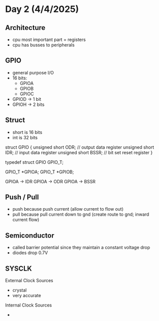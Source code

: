 # Day 2 (4/4/2025)

## Architecture

- cpu most important part = registers
- cpu has busses to peripherals

## GPIO

- general purpose I/O
- 16 bits:
  - GPIOA
  - GPIOB
  - GPIOC
- GPIOD -> 1 bit
- GPIOH -> 2 bits

## Struct

- short is 16 bits
- int is 32 bits

struct GPIO {
    unsigned short ODR;     // output data register
    unsigned short IDR;     // input data register
    unsigned short BSSR;    // bit set reset register
}

typedef struct GPIO GPIO_T;

GPIO_T *GPIOA;
GPIO_T *GPIOB;

GPIOA -> IDR
GPIOA -> ODR
GPIOA -> BSSR

## Push / Pull

- push because push current (allow current to flow out)
- pull because pull current down to gnd (create route to gnd; inward current flow)

## Semiconductor

- called barrier potential since they maintain a constant voltage drop
- diodes drop 0.7V

## SYSCLK

External Clock Sources

- crystal
- very accurate

Internal Clock Sources

- 